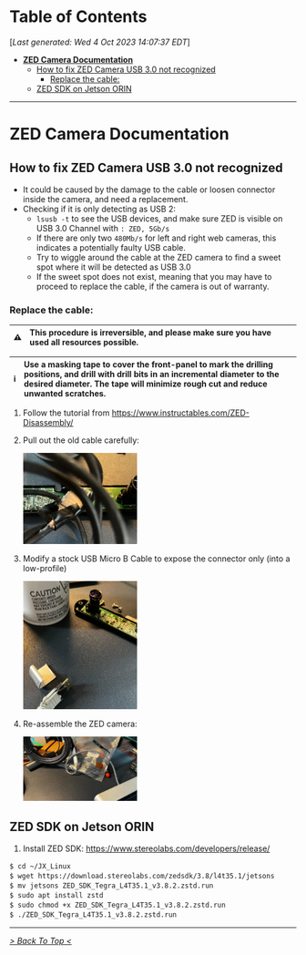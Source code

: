 <toc>

# Table of Contents
[*Last generated: Wed  4 Oct 2023 14:07:37 EDT*]
- [**ZED Camera Documentation**](#ZED-Camera-Documentation)
  - [How to fix ZED Camera USB 3.0 not recognized](#How-to-fix-ZED-Camera-USB-30-not-recognized)
    - [Replace the cable:](#Replace-the-cable)
  - [ZED SDK on Jetson ORIN](#ZED-SDK-on-Jetson-ORIN)

---
</toc>

# ZED Camera Documentation
## How to fix ZED Camera USB 3.0 not recognized
- It could be caused by the damage to the cable or loosen connector inside the camera, and need a replacement.
- Checking if it is only detecting as USB 2:
  - `lsusb -t` to see the USB devices, and make sure ZED is visible on USB 3.0 Channel with `: ZED, 5Gb/s`
  - If there are only two `480Mb/s` for left and right web cameras, this indicates a potentially faulty USB cable.
  - Try to wiggle around the cable at the ZED camera to find a sweet spot where it will be detected as USB 3.0
  - If the sweet spot does not exist, meaning that you may have to proceed to replace the cable, if the camera is out of warranty.

### Replace the cable:
:warning: |  This procedure is irreversible, and please make sure you have used all resources possible. 
:---: | :---

:information_source: |  Use a masking tape to cover the front-panel to mark the drilling positions, and drill with drill bits in an incremental diameter to the desired diameter. The tape will minimize rough cut and reduce unwanted scratches.
:---: | :---

1. Follow the tutorial from https://www.instructables.com/ZED-Disassembly/
2. Pull out the old cable carefully: 

    <img src="resources/zed/connector.png" width="200" >
3. Modify a stock USB Micro B Cable to expose the connector only (into a low-profile) 

    <img src="resources/zed/new_connector.png" width="200" >
4. Re-assemble the ZED camera: 

    <img src="resources/zed/result.png" width="200" >



## ZED SDK on Jetson ORIN

1. Install ZED SDK:  https://www.stereolabs.com/developers/release/

```bash
$ cd ~/JX_Linux
$ wget https://download.stereolabs.com/zedsdk/3.8/l4t35.1/jetsons
$ mv jetsons ZED_SDK_Tegra_L4T35.1_v3.8.2.zstd.run
$ sudo apt install zstd 
$ sudo chmod +x ZED_SDK_Tegra_L4T35.1_v3.8.2.zstd.run
$ ./ZED_SDK_Tegra_L4T35.1_v3.8.2.zstd.run
```









<eof>

---
[*> Back To Top <*](#Table-of-Contents)
</eof>